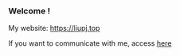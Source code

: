 
### Welcome !

My website: https://liupj.top

If you want to communicate with me, access [here](https://github.com/Brannua/brannua/issues/)
